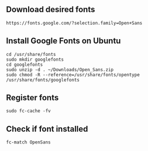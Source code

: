 ## Download desired fonts
`https://fonts.google.com/?selection.family=Open+Sans`  

## Install Google Fonts on Ubuntu
`cd /usr/share/fonts`  
`sudo mkdir googlefonts`  
`cd googlefonts`  
`sudo unzip -d . ~/Downloads/Open_Sans.zip`  
`sudo chmod -R --reference=/usr/share/fonts/opentype /usr/share/fonts/googlefonts`  

## Register fonts
`sudo fc-cache -fv`  

## Check if font installed
`fc-match OpenSans` 
